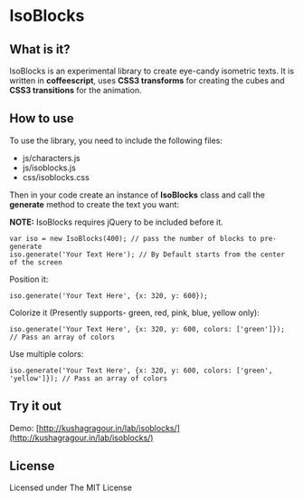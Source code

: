 IsoBlocks
=========

What is it?
-----------

IsoBlocks is an experimental library to create eye-candy isometric texts. It is written in **coffeescript**, uses **CSS3 transforms** for creating the cubes and **CSS3 transitions** for the animation.

How to use
-----

To use the library, you need to include the following files:
* js/characters.js
* js/isoblocks.js
* css/isoblocks.css

Then in your code create an instance of **IsoBlocks** class and call the **generate** method to create the text you want:

**NOTE:** IsoBlocks requires jQuery to be included before it.

```
var iso = new IsoBlocks(400); // pass the number of blocks to pre-generate
iso.generate('Your Text Here'); // By Default starts from the center of the screen
```

Position it:
```
iso.generate('Your Text Here', {x: 320, y: 600});
```

Colorize it (Presently supports- green, red, pink, blue, yellow only):
```
iso.generate('Your Text Here', {x: 320, y: 600, colors: ['green']}); // Pass an array of colors
```

Use multiple colors:
```
iso.generate('Your Text Here', {x: 320, y: 600, colors: ['green', 'yellow']}); // Pass an array of colors
```

Try it out
------------
Demo: [http://kushagragour.in/lab/isoblocks/](http://kushagragour.in/lab/isoblocks/)



License
-------

Licensed under The MIT License


